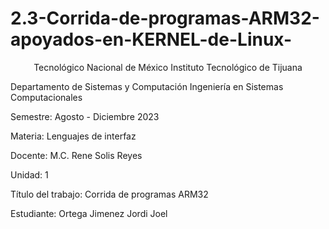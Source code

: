 # 2.3-Corrida-de-programas-ARM32-apoyados-en-KERNEL-de-Linux-

<p align=center>
Tecnológico Nacional de México
Instituto Tecnológico de Tijuana

Departamento de Sistemas y Computación
Ingeniería en Sistemas Computacionales

Semestre:
Agosto - Diciembre 2023

Materia:
Lenguajes de interfaz

Docente:
M.C. Rene Solis Reyes 

Unidad:
1

Título del trabajo:
Corrida de programas ARM32


Estudiante:
Ortega Jimenez Jordi Joel

</p align=center>
